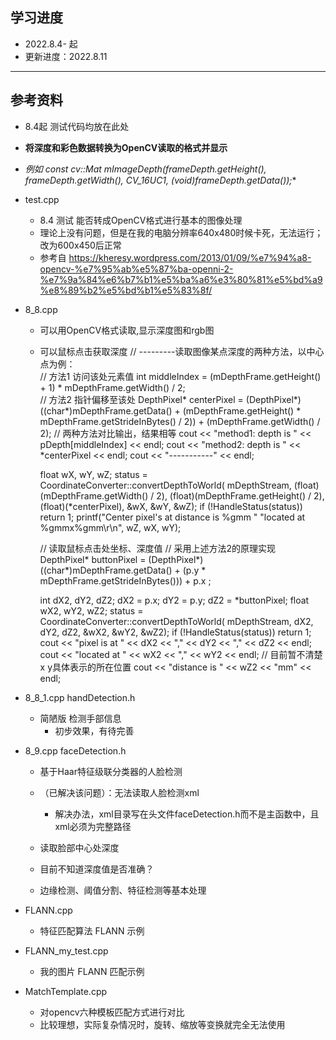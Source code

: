 ﻿## 学习进度
* 2022.8.4- 起
* 更新进度：2022.8.11

----------

## 参考资料
- 8.4起 测试代码均放在此处
- **将深度和彩色数据转换为OpenCV读取的格式并显示**
- **例如 const cv::Mat mImageDepth(frameDepth.getHeight(), frameDepth.getWidth(), CV_16UC1, (void*)frameDepth.getData());**

- test.cpp
	- 8.4 测试 能否转成OpenCV格式进行基本的图像处理
	- 理论上没有问题，但是在我的电脑分辨率640x480时候卡死，无法运行；改为600x450后正常
	- 参考自 https://kheresy.wordpress.com/2013/01/09/%e7%94%a8-opencv-%e7%95%ab%e5%87%ba-openni-2-%e7%9a%84%e6%b7%b1%e5%ba%a6%e3%80%81%e5%bd%a9%e8%89%b2%e5%bd%b1%e5%83%8f/

- 8_8.cpp
	- 可以用OpenCV格式读取,显示深度图和rgb图
	- 可以鼠标点击获取深度
		// ---------读取图像某点深度的两种方法，以中心点为例：        
		// 方法1 访问该处元素值
		int middleIndex = (mDepthFrame.getHeight() + 1) * mDepthFrame.getWidth() / 2;                  
		// 方法2 指针偏移至该处
		DepthPixel* centerPixel =
		    (DepthPixel*)((char*)mDepthFrame.getData() +
		    (mDepthFrame.getHeight() * mDepthFrame.getStrideInBytes() / 2)) + 
		    (mDepthFrame.getWidth() / 2);
		// 两种方法对比输出，结果相等
		cout << "method1: depth is " << pDepth[middleIndex] << endl;
		cout << "method2: depth is " << *centerPixel << endl;
		cout << "-----------" << endl;

		float wX, wY, wZ;
		status = CoordinateConverter::convertDepthToWorld(
		    mDepthStream,
		    (float)(mDepthFrame.getWidth() / 2),
		    (float)(mDepthFrame.getHeight() / 2),
		    (float)(*centerPixel),
		    &wX, &wY, &wZ);
		if (!HandleStatus(status)) return 1;
		printf("Center pixel's at distance is %gmm "
		    "located at %gmmx%gmm\r\n",
		    wZ, wX, wY);

		// 读取鼠标点击处坐标、深度值
        // 采用上述方法2的原理实现
        DepthPixel* buttonPixel =
            (DepthPixel*)((char*)mDepthFrame.getData() +
            (p.y * mDepthFrame.getStrideInBytes())) +
            p.x ;

        int dX2, dY2, dZ2;
        dX2 = p.x;
        dY2 = p.y;
        dZ2 = *buttonPixel;
        float wX2, wY2, wZ2;
        status = CoordinateConverter::convertDepthToWorld(
            mDepthStream,
            dX2, dY2, dZ2,
            &wX2, &wY2, &wZ2);
        if (!HandleStatus(status)) return 1;
        cout << "pixel is at " << dX2 << "," << dY2 << "," << dZ2 << endl;
        cout << "located at " << wX2 << "," << wY2 << endl; // 目前暂不清楚x y具体表示的所在位置
        cout << "distance is " << wZ2 << "mm" << endl;

- 8_8_1.cpp handDetection.h
	- 简陋版 检测手部信息
		- 初步效果，有待完善

- 8_9.cpp faceDetection.h
	- 基于Haar特征级联分类器的人脸检测
	- （已解决该问题）：无法读取人脸检测xml
		- 解决办法，xml目录写在头文件faceDetection.h而不是主函数中，且xml必须为完整路径
	- 读取脸部中心处深度
	- 目前不知道深度值是否准确？

	- 边缘检测、阈值分割、特征检测等基本处理

- FLANN.cpp
	- 特征匹配算法 FLANN 示例
- FLANN_my_test.cpp
	- 我的图片 FLANN 匹配示例

- MatchTemplate.cpp
	- 对opencv六种模板匹配方式进行对比
	- 比较理想，实际复杂情况时，旋转、缩放等变换就完全无法使用


